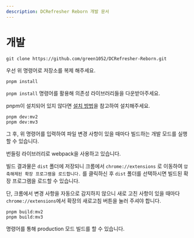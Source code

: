 ```yaml
---
description: DCRefresher Reborn 개발 문서
---
```


# 개발

```
git clone https://github.com/green1052/DCRefresher-Reborn.git
```

우선 위 명령어로 저장소를 복제 해주세요.

```
pnpm install
```

`pnpm install` 명령어를 활용해 의존성 라이브러리들을 다운받아주세요.

pnpm이 설치되어 있지 않다면 [설치 방법](https://pnpm.io/installation)을 참고하여 설치해주세요.

```
pnpm dev:mv2
pnpm dev:mv3
```

그 후, 위 명령어를 입력하여 파일 변경 사항이 있을 때마다 빌드하는 개발 모드를 실행할 수 있습니다.

번들링 라이브러리로 webpack을 사용하고 있습니다.

빌드 결과물은 `dist` 폴더에 저장되니 크롬에서 `chrome://extensions` 로 이동하여 `압축해제된 확장 프로그램을 로드합니다.` 를 클릭하신 후 `dist` 폴더를 선택하시면 빌드된 확장 프로그램을
로드할 수 있습니다.

단, 크롬에서 변경 사항을 자동으로 감지하지 않으니 새로 고친 사항이 있을 때마다 `chrome://extensions`에서 확장의 새로고침 버튼을 눌러 주셔야 합니다.

```
pnpm build:mv2
pnpm build:mv3
```

명령어를 통해 production 모드 빌드를 할 수 있습니다.